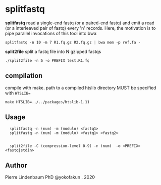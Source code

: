 # splitfastq


**splitfastq** read a single-end fastq (or a paired-end fastq) and emit a read (or a interleaved pair of fastq) every 'n' records. Here, the motivation is to pipe parallel invocations of this tool into bwa:

```
splitfastq -n 10 -m 7 R1.fq.gz R2.fq.gz | bwa mem -p ref.fa -
```

**split2file** split a fastq file into N gzipped fastqs

```
./split2file -n 5 -o PREFIX test.R1.fq
```


## compilation

compile with make. path to a compiled htslib directory MUST be specified with `HTSLIB=`

```
make HTSLIB=../../packages/htslib-1.11
```

## Usage


```
  splitfastq -n (num) -m (modulo) <fastq1> 
  splitfastq -n (num) -m (modulo) <fastq1> <fastq2> 


  split2file -C (compression-level 0-9) -n (num)  -o <PREFIX> <fastq|stdin> 

```

## Author

Pierre Lindenbaum PhD @yokofakun . 2020


